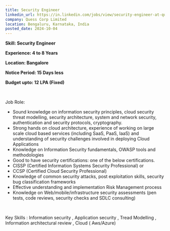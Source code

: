 ```yaml
---
title: Security Engineer
linkedin_url: https://in.linkedin.com/jobs/view/security-engineer-at-quess-corp-limited-4040408505?position=37&pageNum=0&refId=dElrHFGNNPEPJRPLEL7ZfA%3D%3D&trackingId=wiJuRSqjczEmTjHHGwMi7g%3D%3D
company: Quess Corp Limited
location: Bengaluru, Karnataka, India
posted_date: 2024-10-04
---
```


<div class="description__text description__text--rich">
<section class="show-more-less-html" data-max-lines="5">
<div class="show-more-less-html__markup show-more-less-html__markup--clamp-after-5 relative overflow-hidden">
<p><strong>Skill: Security Engineer</strong></p><p><strong>Experience: 4 to 8 Years</strong></p><p><strong>Location: Bangalore</strong></p><p><strong>Notice Period: 15 Days less</strong></p><p><strong>Budget upto: 12 LPA (Fixed)</strong></p><p><br/></p><p>Job Role:</p><ul><li>Sound knowledge on information security principles, cloud security threat modelling, security architecture, system and network security, authentication and security protocols, cryptography.</li><li>Strong hands on cloud architecture, experience of working on large scale cloud based services (including SaaS, PaaS, IaaS) and understanding of security challenges involved in deploying Cloud Applications</li><li>Knowledge on Information Security fundamentals, OWASP tools and methodologies</li><li>Good to have security certifications: one of the below certifications.</li><li>CISSP (Certified Information Systems Security Professional) or</li><li>CCSP (Certified Cloud Security Professional)</li><li>Knowledge of common security attacks, post exploitation skills, security bug classification frameworks</li><li>Effective understanding and implementation Risk Management process</li><li>Knowledge on Web/mobile/infrastructure security assessments (pen tests, code reviews, security checks and SDLC consulting)</li></ul><p><br/></p><p>Key Skills : Information security , Application security , Tread Modelling , Information architectural review , Cloud ( Aws/Azure)</p><p></p>
</div>


<!-- --> </section>
</div>